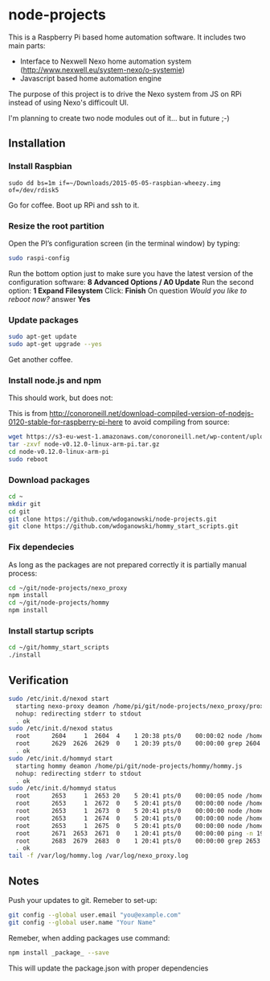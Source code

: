# node-projects

This is a Raspberry Pi based home automation software. It includes two main parts:

* Interface to Nexwell Nexo home automation system (http://www.nexwell.eu/system-nexo/o-systemie)
* Javascript based home automation engine

The purpose of this project is to drive the Nexo system from JS on RPi instead of using Nexo's difficoult UI.

I'm planning to create two node modules out of it... but in future ;-)

## Installation

### Install Raspbian

```
sudo dd bs=1m if=~/Downloads/2015-05-05-raspbian-wheezy.img of=/dev/rdisk5
```
Go for coffee.
Boot up RPi and ssh to it.

### Resize the root partition

Open the PI’s configuration screen (in the terminal window) by typing:
```bash
sudo raspi-config
```
Run the bottom option just to make sure you have the latest version of the configuration software:
  **8 Advanced Options /  A0 Update**
Run the second option:
  **1 Expand Filesystem**
Click:
  **Finish**
On question _Would you like to reboot now?_ answer
  **Yes**

### Update packages

```bash
sudo apt-get update
sudo apt-get upgrade --yes
```
Get another coffee.

### Install node.js and npm

This should work, but does not:

This is from http://conoroneill.net/download-compiled-version-of-nodejs-0120-stable-for-raspberry-pi-here to avoid compiling from source:

```bash
wget https://s3-eu-west-1.amazonaws.com/conoroneill.net/wp-content/uploads/2015/02/node-v0.12.0-linux-arm-pi.tar.gz
tar -zxvf node-v0.12.0-linux-arm-pi.tar.gz
cd node-v0.12.0-linux-arm-pi
sudo reboot
```

### Download packages

```bash
cd ~
mkdir git
cd git
git clone https://github.com/wdoganowski/node-projects.git
git clone https://github.com/wdoganowski/hommy_start_scripts.git
```

### Fix dependecies

As long as the packages are not prepared correctly it is partially manual process:

```bash
cd ~/git/node-projects/nexo_proxy
npm install
cd ~/git/node-projects/hommy
npm install
```

### Install startup scripts

```bash
cd ~/git/hommy_start_scripts
./install
```

## Verification

```bash
sudo /etc/init.d/nexod start
  starting nexo-proxy deamon /home/pi/git/node-projects/nexo_proxy/proxy.js
  nohup: redirecting stderr to stdout
  . ok
sudo /etc/init.d/nexod status
  root      2604     1  2604  4    1 20:38 pts/0    00:00:02 node /home/pi/git/node-projects/nexo_proxy/proxy.js
  root      2629  2626  2629  0    1 20:39 pts/0    00:00:00 grep 2604
  . ok
sudo /etc/init.d/hommyd start
  starting hommy deamon /home/pi/git/node-projects/hommy/hommy.js
  nohup: redirecting stderr to stdout
  . ok
sudo /etc/init.d/hommyd status
  root      2653     1  2653 20    5 20:41 pts/0    00:00:05 node /home/pi/git/node-projects/hommy/hommy.js
  root      2653     1  2672  0    5 20:41 pts/0    00:00:00 node /home/pi/git/node-projects/hommy/hommy.js
  root      2653     1  2673  0    5 20:41 pts/0    00:00:00 node /home/pi/git/node-projects/hommy/hommy.js
  root      2653     1  2674  0    5 20:41 pts/0    00:00:00 node /home/pi/git/node-projects/hommy/hommy.js
  root      2653     1  2675  0    5 20:41 pts/0    00:00:00 node /home/pi/git/node-projects/hommy/hommy.js
  root      2671  2653  2671  0    1 20:41 pts/0    00:00:00 ping -n 192.168.0.194
  root      2683  2679  2683  0    1 20:41 pts/0    00:00:00 grep 2653
  . ok
tail -f /var/log/hommy.log /var/log/nexo_proxy.log
```

## Notes

Push your updates to git. Remeber to set-up:
```bash
git config --global user.email "you@example.com"
git config --global user.name "Your Name"
```

Remeber, when adding packages use command:
```bash
npm install _package_ --save
```
This will update the package.json with proper dependencies
